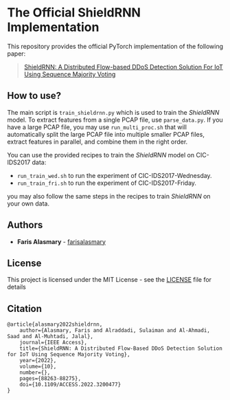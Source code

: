# The Official ShieldRNN Implementation
This repository provides the official PyTorch implementation of the following paper:
> [ShieldRNN: A Distributed Flow-based DDoS Detection Solution For IoT Using Sequence Majority Voting](https://ieeexplore.ieee.org/document/9863841)

## How to use?
The main script is `train_shieldrnn.py` which is used to train the *ShieldRNN* model. To extract features from a single PCAP file, use `parse_data.py`. If you have a large PCAP file, you may use `run_multi_proc.sh` that will automatically split the large PCAP file into multiple smaller PCAP files, extract features in parallel, and combine them in the right order.

You can use the provided recipes to train the *ShieldRNN* model on CIC-IDS2017 data: 
- `run_train_wed.sh` to run the experiment of CIC-IDS2017-Wednesday.
- `run_train_fri.sh` to run the experiment of CIC-IDS2017-Friday.

you may also follow the same steps in the recipes to train *ShieldRNN* on your own data.

## Authors

-   **Faris Alasmary** - [farisalasmary](https://github.com/farisalasmary)

## License

This project is licensed under the MIT License - see the [LICENSE](https://github.com/farisalasmary/shieldrnn/blob/main/LICENSE) file for details
## Citation

```
@article{alasmary2022shieldrnn,
	author={Alasmary, Faris and Alraddadi, Sulaiman and Al-Ahmadi, Saad and Al-Muhtadi, Jalal},
	journal={IEEE Access},
	title={ShieldRNN: A Distributed Flow-Based DDoS Detection Solution for IoT Using Sequence Majority Voting},
	year={2022},
	volume={10},
	number={},
	pages={88263-88275},
	doi={10.1109/ACCESS.2022.3200477}
}
```
